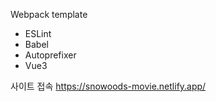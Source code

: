 Webpack template
 - ESLint
 - Babel
 - Autoprefixer
 - Vue3

사이트 접속
https://snowoods-movie.netlify.app/
